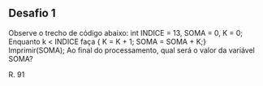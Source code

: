 ## Desafio 1
Observe o trecho de código abaixo:
int INDICE = 13, SOMA = 0, K = 0;
Enquanto k < INDICE faça { K = K + 1; SOMA = SOMA + K;}
Imprimir(SOMA);
Ao final do processamento, qual será o valor da variável SOMA?

R. 91
